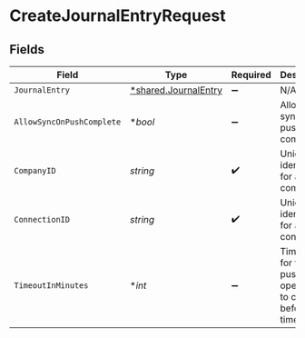 # CreateJournalEntryRequest


## Fields

| Field                                                                 | Type                                                                  | Required                                                              | Description                                                           | Example                                                               |
| --------------------------------------------------------------------- | --------------------------------------------------------------------- | --------------------------------------------------------------------- | --------------------------------------------------------------------- | --------------------------------------------------------------------- |
| `JournalEntry`                                                        | [*shared.JournalEntry](../../../pkg/models/shared/journalentry.md)    | :heavy_minus_sign:                                                    | N/A                                                                   |                                                                       |
| `AllowSyncOnPushComplete`                                             | **bool*                                                               | :heavy_minus_sign:                                                    | Allow a sync upon push completion.                                    |                                                                       |
| `CompanyID`                                                           | *string*                                                              | :heavy_check_mark:                                                    | Unique identifier for a company.                                      | 8a210b68-6988-11ed-a1eb-0242ac120002                                  |
| `ConnectionID`                                                        | *string*                                                              | :heavy_check_mark:                                                    | Unique identifier for a connection.                                   | 2e9d2c44-f675-40ba-8049-353bfcb5e171                                  |
| `TimeoutInMinutes`                                                    | **int*                                                                | :heavy_minus_sign:                                                    | Time limit for the push operation to complete before it is timed out. |                                                                       |